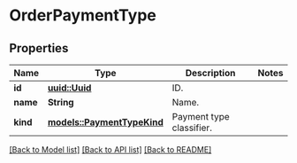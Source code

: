 # OrderPaymentType

## Properties

Name | Type | Description | Notes
------------ | ------------- | ------------- | -------------
**id** | [**uuid::Uuid**](uuid::Uuid.md) | ID. | 
**name** | **String** | Name. | 
**kind** | [**models::PaymentTypeKind**](PaymentTypeKind.md) | Payment type classifier. | 

[[Back to Model list]](../README.md#documentation-for-models) [[Back to API list]](../README.md#documentation-for-api-endpoints) [[Back to README]](../README.md)


